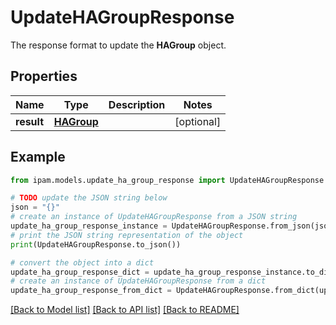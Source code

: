 # UpdateHAGroupResponse

The response format to update the __HAGroup__ object.

## Properties

Name | Type | Description | Notes
------------ | ------------- | ------------- | -------------
**result** | [**HAGroup**](HAGroup.md) |  | [optional] 

## Example

```python
from ipam.models.update_ha_group_response import UpdateHAGroupResponse

# TODO update the JSON string below
json = "{}"
# create an instance of UpdateHAGroupResponse from a JSON string
update_ha_group_response_instance = UpdateHAGroupResponse.from_json(json)
# print the JSON string representation of the object
print(UpdateHAGroupResponse.to_json())

# convert the object into a dict
update_ha_group_response_dict = update_ha_group_response_instance.to_dict()
# create an instance of UpdateHAGroupResponse from a dict
update_ha_group_response_from_dict = UpdateHAGroupResponse.from_dict(update_ha_group_response_dict)
```
[[Back to Model list]](../README.md#documentation-for-models) [[Back to API list]](../README.md#documentation-for-api-endpoints) [[Back to README]](../README.md)


